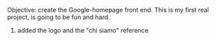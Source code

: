Objective: create the Google-homepage front end. This is my first real project, is going to be fun and hard.
1. added the logo and the "chi siamo" reference


